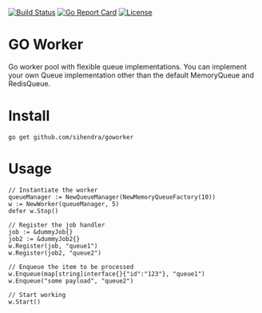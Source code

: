 [![Build Status](https://travis-ci.org/sihendra/goworker.svg)](https://travis-ci.org/sihendra/goworker)
[![Go Report Card](https://goreportcard.com/badge/github.com/sihendra/goworker)](https://goreportcard.com/report/github.com/sihendra/goworker)
[![License](https://img.shields.io/badge/license-MIT-blue.svg)](LICENSE)

# GO Worker

Go worker pool with flexible queue implementations. You can implement your own Queue implementation other than the default MemoryQueue and RedisQueue.

# Install

    go get github.com/sihendra/goworker

# Usage


    // Instantiate the worker
    queueManager := NewQueueManager(NewMemoryQueueFactory(10))
    w := NewWorker(queueManager, 5)
    defer w.Stop()

    // Register the job handler
    job := &dummyJob{}
    job2 := &dummyJob2{}        
    w.Register(job, "queue1")
    w.Register(job2, "queue2")
    
    // Enqueue the item to be processed
    w.Enqueue(map[string]interface{}{"id":"123"}, "queue1")
    w.Enqueue("some payload", "queue2")

    // Start working
    w.Start()
    

    
